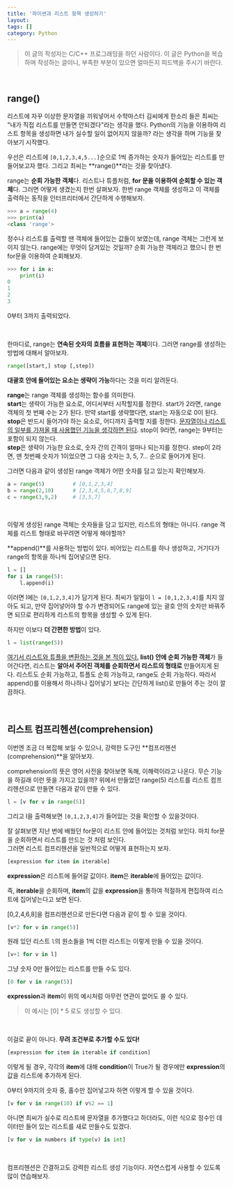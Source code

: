 ```yaml
---
title: '파이썬과 리스트 항목 생성하기'
layout: 
tags: []
category: Python
---
```

> 이 글의 작성자는 C/C++ 프로그래밍을 하던 사람이다.
> 이 글은 Python을 복습하며 작성하는 글이니, 부족한 부분이 있으면 얼마든지 피드백을 주시기 바란다.

&nbsp;

## range()

리스트에 자꾸 이상한 문자열을 끼워넣어서 수학마스터 김씨에게 한소리 들은 최씨는 "내가 직접 리스트를 만들면 안되겠다"라는 생각을 했다. Python의 기능을 이용하여 리스트 항목을 생성하면 내가 실수할 일이 없어지지 않을까? 라는 생각을 하며 기능을 찾아보기 시작했다.

우선은 리스트에 ``[0,1,2,3,4,5...]``순으로 1씩 증가하는 숫자가 들어있는 리스트를 만들어보고자 했다. 그리고 최씨는 **range()**라는 것을 찾아냈다.

range는 **순회 가능한 객체**다. 리스트나 튜플처럼, **for 문을 이용하여 순회할 수 있는 객체**다. 그러면 어떻게 생겼는지 한번 살펴보자. 한번 range 객체를 생성하고 이 객체를 출력하는 동작을 인터프리터에서 간단하게 수행해보자.

```python
>>> a = range(4)
>>> print(a)
<class 'range'>
```

정수나 리스트를 출력할 땐 객체에 들어있는 값들이 보였는데, range 객체는 그런게 보이지 않는다. range에는 무엇이 담겨있는 것일까? 순회 가능한 객체라고 했으니 한 번 for문을 이용하여 순회해보자.

```python
>>> for i in a:
    print(i)
0
1
2
3
```

0부터 3까지 출력되었다.

&nbsp;

한마디로, range는 **연속된 숫자의 흐름을 표현하는 객체**이다.
그러면 range를 생성하는 방법에 대해서 알아보자.

```python
range([start,] stop [,step])
```

**대괄호 안에 들어있는 요소는 생략이 가능**하다는 것을 미리 알려둔다.


**range**는 range 객체를 생성하는 함수를 의미한다.  
**start**는 생략이 가능한 요소로, 어디서부터 시작할지를 정한다. start가 2라면, range 객체의 첫 번째 수는 2가 된다. 만약 start를 생략했다면, start는 자동으로 0이 된다.  
**stop**은 반드시 들어가야 하는 요소로, 어디까지 출력할 지를 정한다. [문자열이나 리스트의 일부를 가져올 때 사용했던 기능을 생각하면 된다](https://softvanilla.github.io/python/python_%ED%8C%8C%EC%9D%B4%EC%8D%AC%EA%B3%BC_%EB%A6%AC%EC%8A%A4%ED%8A%B8%EC%99%80_%ED%8A%9C%ED%94%8C_1/#%EB%8D%B0%EC%9D%B4%ED%84%B0-%EA%B0%80%EC%A0%B8%EC%98%A4%EA%B8%B0 "문자열이나 리스트의 일부를 가져올 때 사용했던 기능 처럼"). stop이 9라면, range는 9부터는 포함이 되지 않는다.  
**step**은 생략이 가능한 요소로, 숫자 간의 간격이 얼마나 되는지를 정한다. step이 2라면, 맨 첫번째 숫자가 1이었으면 그 다음 숫자는 3, 5, 7... 순으로 들어가게 된다.

그러면 다음과 같이 생성된 range 객체가 어떤 숫자를 담고 있는지 확인해보자.

```python
a = range(5)         # [0,1,2,3,4]
b = range(2,10)      # [2,3,4,5,6,7,8,9]
c = range(3,9,2)     # [3,5,7]
```

&nbsp;

이렇게 생성된 range 객체는 숫자들을 담고 있지만, 리스트의 형태는 아니다. range 객체를 리스트 형태로 바꾸려면 어떻게 해야할까?

**append()**를 사용하는 방법이 있다. 비어있는 리스트를 하나 생성하고, 거기다가 range의 항목을 하나씩 집어넣으면 된다.

```python
l = []
for i in range(5):
    l.append(i)
```

이러면 l에는 ``[0,1,2,3,4]``가 담기게 된다. 최씨가 일일이 ``l = [0,1,2,3,4]``를 치지 않아도 되고, 만약 집어넣어야 할 수가 변경되어도 range에 있는 괄호 안의 숫자만 바꿔주면 되므로 편리하게 리스트의 항목을 생성할 수 있게 된다.

하지만 이보다 **더 간편한 방법**이 있다.

```python
l = list(range(5))
```

[여기서 리스트와 튜플을 변환하는 것을 본 적이 있다.](https://softvanilla.github.io/python/python_%ED%8C%8C%EC%9D%B4%EC%8D%AC%EA%B3%BC_%EB%A6%AC%EC%8A%A4%ED%8A%B8%EC%99%80_%ED%8A%9C%ED%94%8C_1/ "여기서 리스트와 튜플을 변환하는 것을 본 적이 있다.") **list() 안에 순회 가능한 객체**가 들어간다면, 리스트는 **알아서 주어진 객체를 순회하면서 리스트의 형태로** 만들어지게 된다. 리스트도 순회 가능하고, 튜플도 순회 가능하고, range도 순회 가능하다. 따라서 append()를 이용해서 하나하나 집어넣기 보다는 간단하게 list()로 만들어 주는 것이 깔끔하다.

&nbsp;

## 리스트 컴프리헨션(comprehension)

이번엔 조금 더 복잡해 보일 수 있으나, 강력한 도구인 **컴프리헨션(comprehension)**을 알아보자.

comprehension의 뜻은 영어 사전을 찾아보면 독해, 이해력이라고 나온다. 무슨 기능을 하길래 이런 뜻을 가지고 있을까? 위에서 만들었던 range(5) 리스트를 리스트 컴프리헨션으로 만들면 다음과 같이 만들 수 있다.

```python
l = [v for v in range(5)]
```

그리고 l을 출력해보면 ``[0,1,2,3,4]``가 들어있는 것을 확인할 수 있을것이다.

잘 살펴보면 지난 번에 배웠던 for문이 리스트 안에 들어있는 것처럼 보인다. 마치 for문을 순회하면서 리스트를 만드는 것 처럼 보인다.  
그러면 리스트 컴프리헨션을 일반적으로 어떻게 표현하는지 보자.

```python
[expression for item in iterable]
```

**expression**은 리스트에 들어갈 값이다.
**item**은 **iterable**에 들어있는 값이다.

즉, **iterable**을 순회하며, **item**의 값을 **expression**을 통하여 적절하게 편집하여 리스트에 집어넣는다고 보면 된다.

[0,2,4,6,8]을 컴프리헨션으로 만든다면 다음과 같이 할 수 있을 것이다.

```python
[v*2 for v in range(5)]
```

원래 있던 리스트 ``l``의 원소들을 1씩 더한 리스트는 이렇게 만들 수 있을 것이다.

```python
[v+1 for v in l]
```

그냥 숫자 0만 들어있는 리스트를 만들 수도 있다.

```python
[0 for v in range(5)]
```

**expression**과 **item**이 위의 예시처럼 아무런 연관이 없어도 쓸 수 있다.

> 이 예시는 [0] * 5 로도 생성할 수 있다.

&nbsp;

이걸로 끝이 아니다. **무려 조건부로 추가할 수도 있다!**

```python
[expression for item in iterable if condition]
```

이렇게 될 경우, 각각의 **item**에 대해 **condition**이 True가 될 경우에만 **expression**의 값을 리스트에 추가하게 된다.

0부터 9까지의 숫자 중, 홀수만 집어넣고자 하면 이렇게 할 수 있을 것이다.

```python
[v for v in range(10) if v%2 == 1]
```

아니면 최씨가 실수로 리스트에 문자열을 추가했다고 하더라도, 이런 식으로 정수인 데이터만 들어 있는 리스트를 새로 만들수도 있겠다.

```python
[v for v in numbers if type(v) is int]
```

&nbsp;

컴프리헨션은 간결하고도 강력한 리스트 생성 기능이다. 자연스럽게 사용할 수 있도록 많이 연습해보자.

&nbsp;